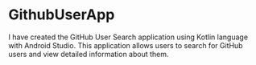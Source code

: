 # GithubUserApp

I have created the GitHub User Search application using Kotlin language with Android Studio. This application allows users to search for GitHub users and view detailed information about them.
